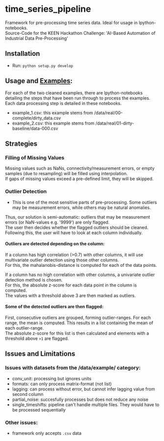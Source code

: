 # time_series_pipeline
Framework for pre-processing time series data. Ideal for usage in Ipython-notebooks.  
Source-Code for the KEEN Hackathon Challenge: 'AI-Based Automation of Industrial Data Pre-Processing' 
 
## Installation  
- Run: ```python setup.py develop```  

## Usage and [Examples](/examples):
For each of the two cleaned examples, there are Ipython-notebooks detailing the steps that have been run through to process the examples.  
Each data processing step is detailed in these notebooks.  
- example_1.csv: this example stems from /data/real/00-complete/dirty_data.csv
- example_2.csv: this example stems from /data/real/01-dirty-baseline/data-000.csv 

## Strategies
### Filling of Missing Values
Missing values such as NaNs, connectivity/measurement errors, or empty samples (due to resampling) will be filled using interpolation.  
If gaps of missing values exceed a pre-defined limit, they will be skipped.

### Outlier Detection
- This is one of the most sensitive parts of pre-processing. Some outliers may be measurement errors, while others may be natural anomalies.  


Thus, our solution is semi-automatic: outliers that may be measurement errors (or NaN-values e.g. '9999') are only flagged.   
The user then decides whether the flagged outliers should be cleaned.  
Following this, the user will have to look at each column individually.  

#### Outliers are detected depending on the column:  
If a column has high correlation (>0.7) with other columns, it will use multivariate outlier detection using those other columns.  
For this, the mahalanobis-distance is computed for each of the data points.  

If a column has no high correlation with other columns, a univariate outlier detection method is chosen.  
For this, the absolute z-score for each data point in the column is computed.  
The values with a threshold above 3 are then marked as outliers.

#### Some of the detected outliers are then flagged:
First, consecutive outliers are grouped, forming outlier-ranges.
For each range, the mean is computed. This results in a list containing the mean of each outlier-range.  
The absolute z-score for this list is then calculated and elements with a threshold above ```>1``` are flagged.


## Issues and Limitations
### Issues with datasets from the /data/example/ category:
- conv_unit:		      processing but ignores units
- formats: 		        can only process matrix-format (not list)
- lagging: 		        can process without error, but cannot infer lagging value from second column
- partial_noise: 	    succesfully processes but does not reduce any noise
- single_timeshifts:	pipeline can't handle multiple files. They would have to be processed sequentially
### Other issues:
- framework only accepts ```.csv``` data

